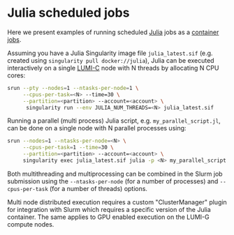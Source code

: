 [lumi-c]: ../../hardware/compute/lumic.md
[container-jobs]: ../../runjobs/scheduled-jobs/container-jobs.md

# Julia scheduled jobs

Here we present examples of running scheduled
[Julia](http://julialang.org/) jobs as a [container jobs][container-jobs].

Assuming you have a Julia Singularity image file `julia_latest.sif` (e.g.
created using `singularity pull docker://julia`), Julia can be executed
interactively on a single [LUMI-C][lumi-c] node with N threads by allocating N
CPU cores:

```bash
srun --pty --nodes=1 --ntasks-per-node=1 \
     --cpus-per-task=<N> --time=30 \
     --partition=<partition> --account=<account> \
      singularity run --env JULIA_NUM_THREADS=<N> julia_latest.sif
```

Running a parallel (multi process) Julia script, e.g. `my_parallel_script.jl`,
can be done on a single node with N parallel processes using:

```bash
srun --nodes=1 --ntasks-per-node=<N> \
     --cpus-per-task=1 --time=30 \
     --partition=<partition> --account=<account> \
     singularity exec julia_latest.sif julia -p <N> my_parallel_script.jl
```

Both multithreading and multiprocessing can be combined in the Slurm job
submission using the `--ntasks-per-node` (for a number of processes) and
`--cpus-per-task` (for a number of threads) options.

Multi node distributed execution requires a custom "ClusterManager" plugin for
integration with Slurm which requires a specific version of the Julia
container. The same applies to GPU enabled execution on the LUMI-G compute
nodes.
